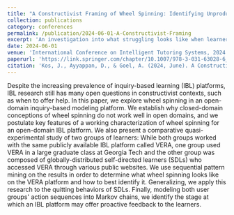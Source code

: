 ```yaml
---
title: "A Constructivist Framing of Wheel Spinning: Identifying Unproductive Behaviors with Sequence Analysis"
collection: publications
category: conferences
permalink: /publication/2024-06-01-A-Constructivist-Framing
excerpt: 'An investigation into what struggling looks like when learners can create whatever they want'
date: 2024-06-01
venue: 'International Conference on Intelligent Tutoring Systems, 2024'
paperurl: 'https://link.springer.com/chapter/10.1007/978-3-031-63028-6_14'
citation: 'Kos, J., Ayyappan, D., & Goel, A. (2024, June). A Constructivist Framing of Wheel Spinning: Identifying Unproductive Behaviors with Sequence Analysis. In International Conference on Intelligent Tutoring Systems (pp. 174-187). Cham: Springer Nature Switzerland.'
---
```


Despite the increasing prevalence of inquiry-based learning (IBL) platforms,
IBL research still has many open questions in constructivist contexts, 
such as when to offer help. In this paper, we explore wheel spinning in an open-domain inquiry-based modeling platform.
We establish why closed-domain conceptions of wheel spinning do not work well in open domains, and we postulate key features 
of a working characterization of wheel spinning for an open-domain IBL platform. We also present a comparative
quasi-experimental study of two groups of learners: While both groups worked with the same publicly available IBL
platform called VERA, one group used VERA in a large graduate class at Georgia Tech and the other group was composed
of globally-distributed self-directed learners (SDLs) who accessed VERA through various public websites.
We use sequential pattern mining on the results in order to determine what wheel spinning looks like on the VERA platform
and how to best identify it. Generalizing, we apply this research to the quitting behaviors of SDLs. Finally, 
modeling both user groups' action sequences into Markov chains, we identify the stage at which an IBL platform 
may offer proactive feedback to the learners.